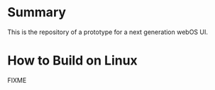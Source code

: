 Summary
=======

This is the repository of a prototype for a next generation webOS UI.

How to Build on Linux
=====================

FIXME
